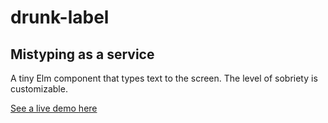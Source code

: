 # drunk-label

## Mistyping as a service

A tiny Elm component that types text to the screen. The level of sobriety is customizable.

[See a live demo here](https://freakingawesome.github.io/drunk-label/)
